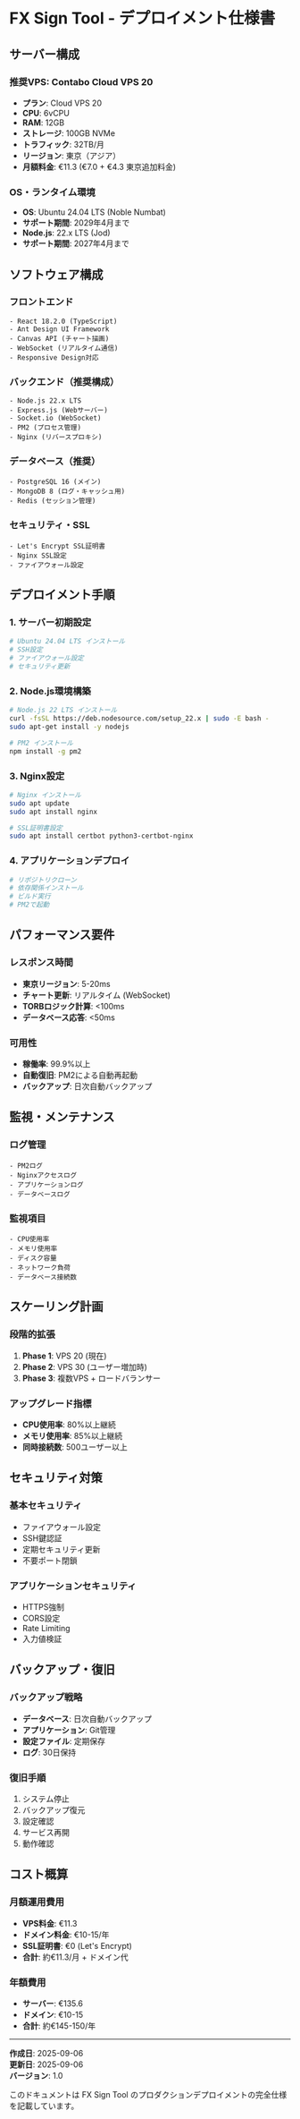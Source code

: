 # FX Sign Tool - デプロイメント仕様書

## サーバー構成

### 推奨VPS: Contabo Cloud VPS 20
- **プラン**: Cloud VPS 20
- **CPU**: 6vCPU
- **RAM**: 12GB
- **ストレージ**: 100GB NVMe
- **トラフィック**: 32TB/月
- **リージョン**: 東京（アジア）
- **月額料金**: €11.3 (€7.0 + €4.3 東京追加料金)

### OS・ランタイム環境
- **OS**: Ubuntu 24.04 LTS (Noble Numbat)
- **サポート期間**: 2029年4月まで
- **Node.js**: 22.x LTS (Jod)
- **サポート期間**: 2027年4月まで

## ソフトウェア構成

### フロントエンド
```
- React 18.2.0 (TypeScript)
- Ant Design UI Framework
- Canvas API (チャート描画)
- WebSocket (リアルタイム通信)
- Responsive Design対応
```

### バックエンド（推奨構成）
```
- Node.js 22.x LTS
- Express.js (Webサーバー)
- Socket.io (WebSocket)
- PM2 (プロセス管理)
- Nginx (リバースプロキシ)
```

### データベース（推奨）
```
- PostgreSQL 16 (メイン)
- MongoDB 8 (ログ・キャッシュ用)
- Redis (セッション管理)
```

### セキュリティ・SSL
```
- Let's Encrypt SSL証明書
- Nginx SSL設定
- ファイアウォール設定
```

## デプロイメント手順

### 1. サーバー初期設定
```bash
# Ubuntu 24.04 LTS インストール
# SSH設定
# ファイアウォール設定
# セキュリティ更新
```

### 2. Node.js環境構築
```bash
# Node.js 22 LTS インストール
curl -fsSL https://deb.nodesource.com/setup_22.x | sudo -E bash -
sudo apt-get install -y nodejs

# PM2 インストール
npm install -g pm2
```

### 3. Nginx設定
```bash
# Nginx インストール
sudo apt update
sudo apt install nginx

# SSL証明書設定
sudo apt install certbot python3-certbot-nginx
```

### 4. アプリケーションデプロイ
```bash
# リポジトリクローン
# 依存関係インストール
# ビルド実行
# PM2で起動
```

## パフォーマンス要件

### レスポンス時間
- **東京リージョン**: 5-20ms
- **チャート更新**: リアルタイム (WebSocket)
- **TORBロジック計算**: <100ms
- **データベース応答**: <50ms

### 可用性
- **稼働率**: 99.9%以上
- **自動復旧**: PM2による自動再起動
- **バックアップ**: 日次自動バックアップ

## 監視・メンテナンス

### ログ管理
```
- PM2ログ
- Nginxアクセスログ
- アプリケーションログ
- データベースログ
```

### 監視項目
```
- CPU使用率
- メモリ使用率
- ディスク容量
- ネットワーク負荷
- データベース接続数
```

## スケーリング計画

### 段階的拡張
1. **Phase 1**: VPS 20 (現在)
2. **Phase 2**: VPS 30 (ユーザー増加時)
3. **Phase 3**: 複数VPS + ロードバランサー

### アップグレード指標
- **CPU使用率**: 80%以上継続
- **メモリ使用率**: 85%以上継続
- **同時接続数**: 500ユーザー以上

## セキュリティ対策

### 基本セキュリティ
- ファイアウォール設定
- SSH鍵認証
- 定期セキュリティ更新
- 不要ポート閉鎖

### アプリケーションセキュリティ
- HTTPS強制
- CORS設定
- Rate Limiting
- 入力値検証

## バックアップ・復旧

### バックアップ戦略
- **データベース**: 日次自動バックアップ
- **アプリケーション**: Git管理
- **設定ファイル**: 定期保存
- **ログ**: 30日保持

### 復旧手順
1. システム停止
2. バックアップ復元
3. 設定確認
4. サービス再開
5. 動作確認

## コスト概算

### 月額運用費用
- **VPS料金**: €11.3
- **ドメイン料金**: €10-15/年
- **SSL証明書**: €0 (Let's Encrypt)
- **合計**: 約€11.3/月 + ドメイン代

### 年額費用
- **サーバー**: €135.6
- **ドメイン**: €10-15
- **合計**: 約€145-150/年

---

**作成日**: 2025-09-06  
**更新日**: 2025-09-06  
**バージョン**: 1.0

このドキュメントは FX Sign Tool のプロダクションデプロイメントの完全仕様を記載しています。